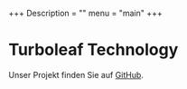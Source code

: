+++
Description = ""
menu = "main"
+++

# Turboleaf Technology

Unser Projekt finden Sie auf [GitHub](https://github.com/Turboleaf-Technology).